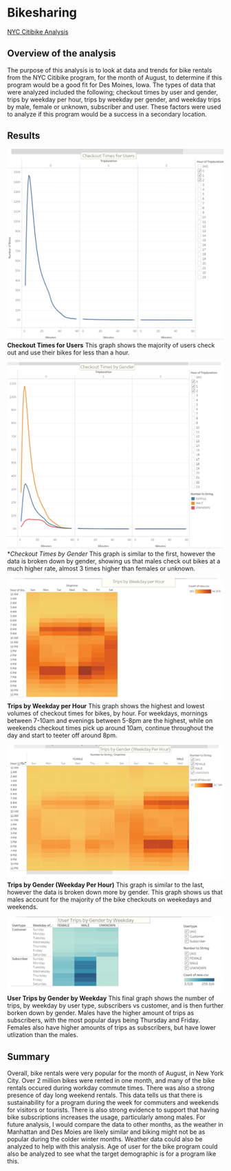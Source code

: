 # Bikesharing
[NYC Citibike Analysis](https://public.tableau.com/views/NYCCitibikeAnalysis_16339108236960/NYCCitibikeAnalysis?:language=en-US&:display_count=n&:origin=viz_share_link)

## Overview of the analysis

The purpose of this analysis is to look at data and trends for bike rentals from the NYC Citibike program, for the month of August, to determine if this program would be a good fit for Des Moines, Iowa. The types of data that were analyzed included the following; checkout times by user and gender, trips by weekday per hour, trips by weekday per gender, and weekday trips by male, female or unknown, subscriber and user. These factors were used to analyze if this program would be a success in a secondary location.


## Results
 
![pic1](https://github.com/Klubbers0/bikesharing/blob/3e6c55f695dfbaf0c0e047563fcd4598c6ac1651/chkoutimeuser.PNG)
**Checkout Times for Users** This graph shows the majority of users check out and use their bikes for less than a hour.


![pic2](https://github.com/Klubbers0/bikesharing/blob/3e6c55f695dfbaf0c0e047563fcd4598c6ac1651/ckouttimesbygndr.PNG)
**Checkout Times by Gender* This graph is similar to the first, however the data is broken down by gender, showing us that males check out bikes at a much higher rate, almost 3 times higher than females or unknown. 

![pic3](https://github.com/Klubbers0/bikesharing/blob/3e6c55f695dfbaf0c0e047563fcd4598c6ac1651/tripbywkday.PNG)
**Trips by Weekday per Hour** This graph shows the highest and lowest volumes of checkout times for bikes, by hour. For weekdays, mornings between 7-10am and evenings between 5-8pm are the highest, while on weekends checkout times pick up around 10am, continue throughout the day and start to teeter off around 8pm.


![pic4](https://github.com/Klubbers0/bikesharing/blob/3e6c55f695dfbaf0c0e047563fcd4598c6ac1651/tripsbygender.png)
**Trips by Gender (Weekday Per Hour)** This graph is similar to the last, however the data is broken down more by gender. This graph shows us that males account for the majority of the bike checkouts on weekedays and weekends. 


![pic5](https://github.com/Klubbers0/bikesharing/blob/3e6c55f695dfbaf0c0e047563fcd4598c6ac1651/usertripbywkday_blue.PNG)
**User Trips by Gender by Weekday** This final graph shows the number of trips, by weekday by user type, subscribers vs customer, and is then further borken down by gender. Males have the higher amount of trips as subscribers, with the most popular days being Thursday and Friday. Females also have higher amounts of trips as subscribers, but have lower utlization than the males. 

## Summary
Overall, bike rentals were very popular for the month of August, in New York City. Over 2 million bikes were rented in one month, and many of the bike rentals occured during workday commute times. There was also a strong presence of day long weekend rentals. This data tells us that there is sustainability for a program during the week for commuters and weekends for visitors or tourists. There is also strong evidence to support that having bike subscriptions increases the usage, particularly among males. For future analysis, I would compare the data to other months, as the weather in Manhattan and Des Moies are likely similar and biking might not be as popular during the colder winter months. Weather data could also be analyzed to help with this analysis. Age of user for the bike program could also be analyzed to see what the target demographic is for a program like this. 
